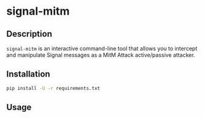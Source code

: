 # signal-mitm

## Description

``signal-mitm`` is an interactive command-line tool that allows you to intercept and manipulate Signal messages as a MitM Attack active/passive attacker.

## Installation

```bash
pip install -U -r requirements.txt
```

## Usage

